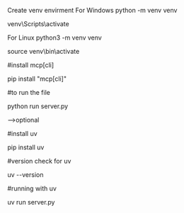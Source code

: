 Create venv envirment 
 For Windows
python -m venv venv


venv\Scripts\activate

For Linux
python3 -m venv venv


source venv\bin\activate

#install mcp[cli]

pip install "mcp[cli]"

#to run the file 

python run server.py


-->optional

#install uv

pip install uv

#version check for uv

uv --version

#running with uv

uv run server.py

